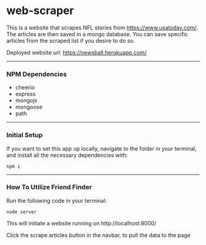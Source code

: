 # web-scraper

This is a website that scrapes NFL stories from https://www.usatoday.com/. The articles are then saved in a mongo database. You can save specific articles from the scraped list if you desire to do so.

Deployed website url: https://newsball.herokuapp.com/

---

### **NPM Dependencies**

* cheerio
* express
* mongojs
* mongoose
* path

---

### **Initial Setup**
If you want to set this app up locally, navigate to the folder in your terminal, and install all the necessary dependencies with:

```
npm i
```

---

### **How To Utilize Friend Finder**

Run the following code in your terminal:

```
node server
```

This will initiate a website running on http://localhost:8000/

Click the scrape articles button in the navbar, to pull the data to the page